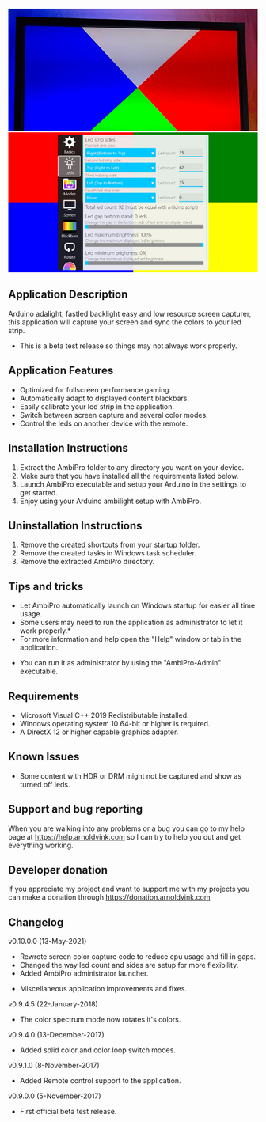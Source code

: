 ![AmbiPro](Screenshots/AmbiPro-screenshot1.jpg)
![AmbiPro](Screenshots/AmbiPro-screenshot2.jpg)

## Application Description
Arduino adalight, fastled backlight easy and low resource screen capturer,
this application will capture your screen and sync the colors to your led strip.
- This is a beta test release so things may not always work properly.

## Application Features
- Optimized for fullscreen performance gaming.
- Automatically adapt to displayed content blackbars.
- Easily calibrate your led strip in the application.
- Switch between screen capture and several color modes.
- Control the leds on another device with the remote.

## Installation Instructions
1) Extract the AmbiPro folder to any directory you want on your device.
2) Make sure that you have installed all the requirements listed below.
3) Launch AmbiPro executable and setup your Arduino in the settings to get started.
4) Enjoy using your Arduino ambilight setup with AmbiPro.

## Uninstallation Instructions
1) Remove the created shortcuts from your startup folder.
2) Remove the created tasks in Windows task scheduler.
3) Remove the extracted AmbiPro directory.

## Tips and tricks
- Let AmbiPro automatically launch on Windows startup for easier all time usage.
- Some users may need to run the application as administrator to let it work properly.*
- For more information and help open the "Help" window or tab in the application.
* You can run it as administrator by using the "AmbiPro-Admin" executable.

## Requirements
- Microsoft Visual C++ 2019 Redistributable installed.
- Windows operating system 10 64-bit or higher is required.
- A DirectX 12 or higher capable graphics adapter.

## Known Issues
- Some content with HDR or DRM might not be captured and show as turned off leds.

## Support and bug reporting
When you are walking into any problems or a bug you can go to my help page at https://help.arnoldvink.com so I can try to help you out and get everything working.

## Developer donation
If you appreciate my project and want to support me with my projects you can make a donation through https://donation.arnoldvink.com

## Changelog
v0.10.0.0 (13-May-2021)
- Rewrote screen color capture code to reduce cpu usage and fill in gaps.
- Changed the way led count and sides are setup for more flexibility.
- Added AmbiPro administrator launcher.
* Miscellaneous application improvements and fixes.

v0.9.4.5 (22-January-2018)
- The color spectrum mode now rotates it's colors.

v0.9.4.0 (13-December-2017)
- Added solid color and color loop switch modes.

v0.9.1.0 (8-November-2017)
- Added Remote control support to the application.

v0.9.0.0 (5-November-2017)
- First official beta test release.